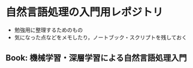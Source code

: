 # 自然言語処理の入門用レポジトリ
- 勉強用に整理するためのもの
- 気になった点などをメモしたり，ノートブック・スクリプトを残しておく

## Book: 機械学習・深層学習による自然言語処理入門
